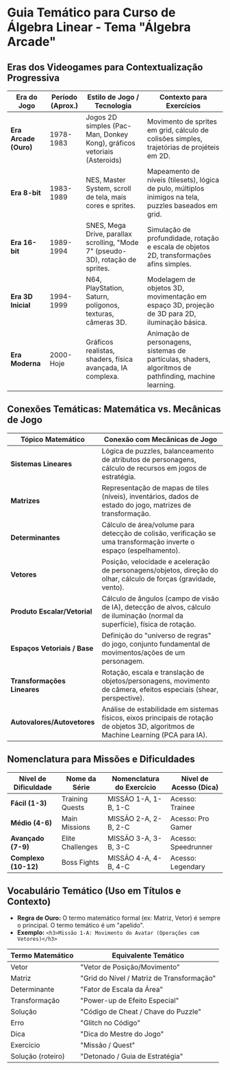 # Guia Temático para Curso de Álgebra Linear - Tema "Álgebra Arcade"

## Eras dos Videogames para Contextualização Progressiva

| Era do Jogo | Período (Aprox.) | Estilo de Jogo / Tecnologia | Contexto para Exercícios |
|-------------|------------------|-----------------------------|--------------------------|
| **Era Arcade (Ouro)** | 1978-1983 | Jogos 2D simples (Pac-Man, Donkey Kong), gráficos vetoriais (Asteroids) | Movimento de sprites em grid, cálculo de colisões simples, trajetórias de projéteis em 2D. |
| **Era 8-bit** | 1983-1989 | NES, Master System, scroll de tela, mais cores e sprites. | Mapeamento de níveis (tilesets), lógica de pulo, múltiplos inimigos na tela, puzzles baseados em grid. |
| **Era 16-bit** | 1989-1994 | SNES, Mega Drive, parallax scrolling, "Mode 7" (pseudo-3D), rotação de sprites. | Simulação de profundidade, rotação e escala de objetos 2D, transformações afins simples. |
| **Era 3D Inicial** | 1994-1999 | N64, PlayStation, Saturn, polígonos, texturas, câmeras 3D. | Modelagem de objetos 3D, movimentação em espaço 3D, projeção de 3D para 2D, iluminação básica. |
| **Era Moderna** | 2000-Hoje | Gráficos realistas, shaders, física avançada, IA complexa. | Animação de personagens, sistemas de partículas, shaders, algoritmos de pathfinding, machine learning. |

## Conexões Temáticas: Matemática vs. Mecânicas de Jogo

| Tópico Matemático | Conexão com Mecânicas de Jogo |
|-------------------|--------------------------------|
| **Sistemas Lineares** | Lógica de puzzles, balanceamento de atributos de personagens, cálculo de recursos em jogos de estratégia. |
| **Matrizes** | Representação de mapas de tiles (níveis), inventários, dados de estado do jogo, matrizes de transformação. |
| **Determinantes** | Cálculo de área/volume para detecção de colisão, verificação se uma transformação inverte o espaço (espelhamento). |
| **Vetores** | Posição, velocidade e aceleração de personagens/objetos, direção do olhar, cálculo de forças (gravidade, vento). |
| **Produto Escalar/Vetorial** | Cálculo de ângulos (campo de visão de IA), detecção de alvos, cálculo de iluminação (normal da superfície), física de rotação. |
| **Espaços Vetoriais / Base** | Definição do "universo de regras" do jogo, conjunto fundamental de movimentos/ações de um personagem. |
| **Transformações Lineares** | Rotação, escala e translação de objetos/personagens, movimento de câmera, efeitos especiais (shear, perspective). |
| **Autovalores/Autovetores**| Análise de estabilidade em sistemas físicos, eixos principais de rotação de objetos 3D, algoritmos de Machine Learning (PCA para IA). |

## Nomenclatura para Missões e Dificuldades

| Nível de Dificuldade | Nome da Série | Nomenclatura do Exercício | Nível de Acesso (Dica) |
|----------------------|---------------|---------------------------|--------------------------|
| **Fácil (1-3)** | Training Quests | MISSÃO 1-A, 1-B, 1-C | Acesso: Trainee |
| **Médio (4-6)** | Main Missions | MISSÃO 2-A, 2-B, 2-C | Acesso: Pro Gamer |
| **Avançado (7-9)** | Elite Challenges | MISSÃO 3-A, 3-B, 3-C | Acesso: Speedrunner |
| **Complexo (10-12)** | Boss Fights | MISSÃO 4-A, 4-B, 4-C | Acesso: Legendary |

## Vocabulário Temático (Uso em Títulos e Contexto)
*   **Regra de Ouro:** O termo matemático formal (ex: Matriz, Vetor) é sempre o principal. O termo temático é um "apelido".
*   **Exemplo:** `<h3>Missão 1-A: Movimento do Avatar (Operações com Vetores)</h3>`

| Termo Matemático | Equivalente Temático |
|------------------|----------------------|
| Vetor | "Vetor de Posição/Movimento" |
| Matriz | "Grid do Nível / Matriz de Transformação" |
| Determinante | "Fator de Escala da Área" |
| Transformação | "Power-up de Efeito Especial" |
| Solução | "Código de Cheat / Chave do Puzzle" |
| Erro | "Glitch no Código" |
| Dica | "Dica do Mestre do Jogo" |
| Exercício | "Missão / Quest" |
| Solução (roteiro) | "Detonado / Guia de Estratégia" |
